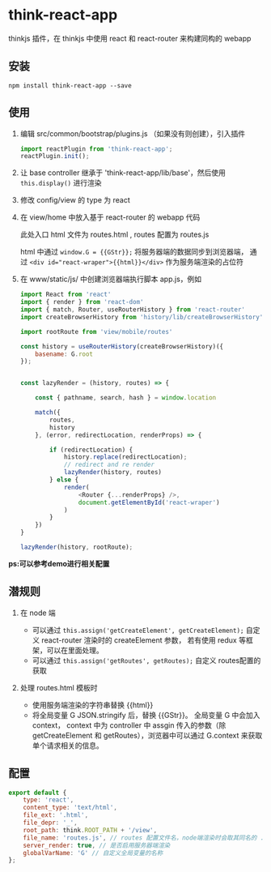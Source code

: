 # think-react-app

thinkjs 插件，在 thinkjs 中使用 react 和 react-router 来构建同构的 webapp

## 安装

`npm install think-react-app --save`

## 使用

1. 编辑 src/common/bootstrap/plugins.js （如果没有则创建），引入插件

	```javascript
	import reactPlugin from 'think-react-app';
	reactPlugin.init();
	```

2. 让 base controller 继承于 'think-react-app/lib/base'，然后使用 `this.display()` 进行渲染

3. 修改 config/view 的 type 为 react

4. 在 view/home 中放入基于 react-router 的 webapp 代码

	此处入口 html 文件为 routes.html , routes 配置为 routes.js

	html 中通过 `window.G = {{GStr}};` 将服务器端的数据同步到浏览器端，
	通过 `<div id="react-wraper">{{html}}</div>` 作为服务端渲染的占位符

5. 在 www/static/js/ 中创建浏览器端执行脚本 app.js，例如

	```javascript
	import React from 'react'
	import { render } from 'react-dom'
	import { match, Router, useRouterHistory } from 'react-router'
	import createBrowserHistory from 'history/lib/createBrowserHistory'

	import rootRoute from 'view/mobile/routes'

	const history = useRouterHistory(createBrowserHistory)({
		basename: G.root
	});


	const lazyRender = (history, routes) => {

		const { pathname, search, hash } = window.location

		match({
			routes,
			history
		}, (error, redirectLocation, renderProps) => {

			if (redirectLocation) {
				history.replace(redirectLocation);
				// redirect and re render
				lazyRender(history, routes)
			} else {
				render(
					<Router {...renderProps} />,
					document.getElementById('react-wraper')
				)
			}
		})
	}

	lazyRender(history, rootRoute);

	```

**ps:可以参考demo进行相关配置**

## 潜规则

1. 在 node 端

	- 可以通过 `this.assign('getCreateElement', getCreateElement);` 自定义 react-router 渲染时的 createElement 参数，
	若有使用 redux 等框架，可以在里面处理。
	- 可以通过 `this.assign('getRoutes', getRoutes);` 自定义 routes配置的获取

2. 处理 routes.html 模板时

	- 使用服务端渲染的字符串替换 {{html}}
	- 将全局变量 G JSON.stringify 后，替换 {{GStr}}。
	全局变量 G 中会加入 context， context 中为 controller 中 assgin 传入的参数（除 getCreateElement 和 getRoutes），浏览器中可以通过 G.context 来获取单个请求相关的信息。

## 配置

```javascript
export default {
	type: 'react',
	content_type: 'text/html',
	file_ext: '.html',
	file_depr: '_',
	root_path: think.ROOT_PATH + '/view',
	file_name: 'routes.js', // routes 配置文件名，node端渲染时会取其同名的 .html 文件进行渲染
	server_render: true, // 是否启用服务器端渲染
	globalVarName: 'G' // 自定义全局变量的名称
};
```
